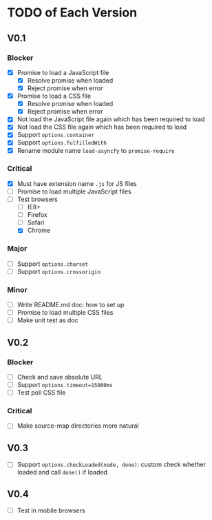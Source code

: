# TODO of Each Version

## V0.1

### Blocker

* [x] Promise to load a JavaScript file
  * [x] Resolve promise when loaded
  * [x] Reject promise when error
* [x] Promise to load a CSS file
  * [x] Resolve promise when loaded
  * [x] Reject promise when error
* [x] Not load the JavaScript file again which has been required to load
* [x] Not load the CSS file again which has been required to load
* [x] Support `options.container`
* [x] Support `options.fulfilledWith`
* [x] Rename module name `load-asyncfy` to `promise-require`

### Critical

* [x] Must have extension name `.js` for JS files
* [ ] Promise to load multiple JavaScript files
* [ ] Test browsers
  * [ ] IE8+
  * [ ] Firefox
  * [ ] Safari
  * [x] Chrome

### Major

* [ ] Support `options.charset`
* [ ] Support `options.crossorigin`

### Minor

* [ ] Write README.md doc: how to set up
* [ ] Promise to load multiple CSS files
* [ ] Make unit test as doc

## V0.2

### Blocker

* [ ] Check and save absolute URL
* [ ] Support `options.timeout=15000ms`
* [ ] Test poll CSS file

### Critical

* [ ] Make source-map directories more natural

## V0.3

* [ ] Support `options.checkLoaded(node, done)`: custom check whether loaded and call `done()` if loaded

## V0.4

* [ ] Test in mobile browsers
